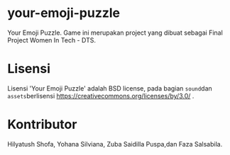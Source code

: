 # your-emoji-puzzle
Your Emoji Puzzle. Game ini merupakan project yang dibuat sebagai Final Project Women In Tech - DTS. 

# Lisensi
Lisensi 'Your Emoji Puzzle' adalah BSD license, pada bagian `sound`dan `assets`berlisensi https://creativecommons.org/licenses/by/3.0/ .

# Kontributor
Hilyatush Shofa, Yohana Silviana, Zuba Saidilla Puspa,dan Faza Salsabila.



